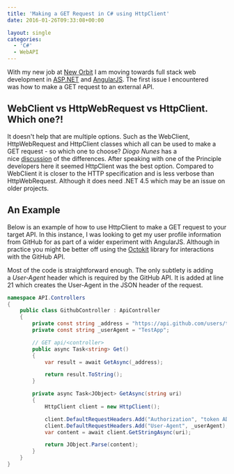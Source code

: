 ```yaml
---
title: 'Making a GET Request in C# using HttpClient'
date: 2016-01-26T09:33:08+00:00

layout: single
categories:
  - 'C#'
  - WebAPI
---
```

With my new job at [New Orbit](https://www.neworbit.co.uk/) I am moving towards full stack web development in [ASP.NET](http://www.asp.net/) and [AngularJS](https://angularjs.org/). The first issue I encountered was how to make a GET request to an external API.

## WebClient vs HttpWebRequest vs HttpClient. Which one?!

It doesn't help that are multiple options. Such as the WebClient, HttpWebRequest and HttpClient classes which all can be used to make a GET request - so which one to choose? _Diogo Nunes_ has a nice [discussion](http://www.diogonunes.com/blog/webclient-vs-httpclient-vs-httpwebrequest/) of the differences. After speaking with one of the Principle developers here it seemed HttpClient was the best option. Compared to WebClient it is closer to the HTTP specification and is less verbose than HttpWebRequest. Although it does need .NET 4.5 which may be an issue on older projects.

## An Example

Below is an example of how to use HttpClient to make a GET request to your target API. In this instance, I was looking to get my user profile information from GitHub for as part of a wider experiment with AngularJS. Although in practice you might be better off using the [Octokit](https://github.com/octokit/octokit.net) library for interactions with the GitHub API.

Most of the code is straightforward enough. The only subtlety is adding a _User-Agent_ header which is required by the GitHub API. It is added at line 21 which creates the User-Agent in the JSON header of the request.

```csharp
namespace API.Controllers
{
    public class GithubController : ApiController
    {
        private const string _address = "https://api.github.com/users/tdshipley";
        private const string _userAgent = "TestApp";

        // GET api/<controller>
        public async Task<string> Get()
        {
            var result = await GetAsync(_address);

            return result.ToString();
        }

        private async Task<JObject> GetAsync(string uri)
        {
            HttpClient client = new HttpClient();

            client.DefaultRequestHeaders.Add("Authorization", "token ADD YOUR OAUTH TOKEN");
            client.DefaultRequestHeaders.Add("User-Agent", _userAgent);
            var content = await client.GetStringAsync(uri);

            return JObject.Parse(content);
        }
    }
}
```